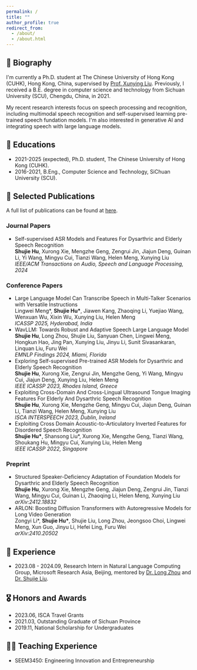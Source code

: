 ```yaml
---
permalink: /
title: ""
author_profile: true
redirect_from: 
  - /about/
  - /about.html
---
```


## 💬 Biography
I'm currently a Ph.D. student at The Chinese University of Hong Kong (CUHK), Hong Kong, China, supervised by [Prof. Xunying Liu](https://www.se.cuhk.edu.hk/people/academic-staff/prof-liu-xunying/). Previously, I received a B.E. degree in computer science and technology from Sichuan University (SCU), Chengdu, China, in 2021.

My recent research interests focus on speech processing and recognition, including multimodal speech recognition and self-supervised learning pre-trained speech fundation models. I'm also interested in generative AI and integrating speech with large language models.

## 📖 Educations
- 2021-2025 (expected), Ph.D. student, The Chinese University of Hong Kong (CUHK).
- 2016-2021, B.Eng., Computer Science and Technology, SiChuan University (SCU).

## 📝 Selected Publications
A full list of publications can be found at [here](https://scholar.google.com/citations?user=zyk30CYAAAAJ&hl=zh-CN).

### Journal Papers
- Self-supervised ASR Models and Features For Dysarthric and Elderly Speech Recognition  
**Shujie Hu**, Xurong Xie, Mengzhe Geng, Zengrui Jin, Jiajun Deng, Guinan Li, Yi Wang, Mingyu Cui, Tianzi Wang, Helen Meng, Xunying Liu  
*IEEE/ACM Transactions on Audio, Speech and Language Processing, 2024*

### Conference Papers
- Large Language Model Can Transcribe Speech in Multi-Talker Scenarios with Versatile Instructions  
Lingwei Meng\*, **Shujie Hu\***, Jiawen Kang, Zhaoqing Li, Yuejiao Wang, Wenxuan Wu, Xixin Wu, Xunying Liu, Helen Meng  
*ICASSP 2025, Hyderabad, India*
- WavLLM: Towards Robust and Adaptive Speech Large Language Model  
**Shujie Hu**, Long Zhou, Shujie Liu, Sanyuan Chen, Lingwei Meng, Hongkun Hao, Jing Pan, Xunying Liu, Jinyu Li, Sunit Sivasankaran, Linquan Liu, Furu Wei  
*EMNLP Findings 2024, Miami, Florida*
- Exploring Self-supervised Pre-trained ASR Models for Dysarthric and Elderly Speech Recognition  
**Shujie Hu**, Xurong Xie, Zengrui Jin, Mengzhe Geng, Yi Wang, Mingyu Cui, Jiajun Deng, Xunying Liu, Helen Meng  
*IEEE ICASSP 2023, Rhodes Island, Greece*
- Exploiting Cross-Domain And Cross-Lingual Ultrasound Tongue Imaging Features For Elderly And Dysarthric Speech Recognition  
**Shujie Hu**, Xurong Xie, Mengzhe Geng, Mingyu Cui, Jiajun Deng, Guinan Li, Tianzi Wang, Helen Meng, Xunying Liu  
*ISCA INTERSPEECH 2023, Dublin, Ireland*
- Exploiting Cross Domain Acoustic-to-Articulatory Inverted Features for Disordered Speech Recognition  
**Shujie Hu\***, Shansong Liu\*, Xurong Xie, Mengzhe Geng, Tianzi Wang, Shoukang Hu, Mingyu Cui, Xunying Liu, Helen Meng  
*IEEE ICASSP 2022, Singapore*

### Preprint
- Structured Speaker-Deficiency Adaptation of Foundation Models for Dysarthric and Elderly Speech Recognition  
**Shujie Hu**, Xurong Xie, Mengzhe Geng, Jiajun Deng, Zengrui Jin, Tianzi Wang, Mingyu Cui, Guinan Li, Zhaoqing Li, Helen Meng, Xunying Liu  
*arXiv:2412.18832*
- ARLON: Boosting Diffusion Transformers with Autoregressive Models for Long Video Generation  
Zongyi Li\*, **Shujie Hu\***, Shujie Liu, Long Zhou, Jeongsoo Choi, Lingwei Meng, Xun Guo, Jinyu Li, Hefei Ling, Furu Wei  
*arXiv:2410.20502*

## 💼 Experience
- 2023.08 - 2024.09, Research Intern in Natural Language Computing Group, Microsoft Research Asia, Beijing, mentored by [Dr. Long Zhou](https://long-zhou.github.io/) and [Dr. Shujie Liu](https://www.microsoft.com/en-us/research/people/shujliu/).

## 🎖 Honors and Awards
- 2023.06, ISCA Travel Grants
- 2021.03, Outstanding Graduate of Sichuan Province
- 2019.11, National Scholarship for Undergraduates

## 🧑‍🏫 Teaching Experience
- SEEM3450: Engineering Innovation and Entrepreneurship

